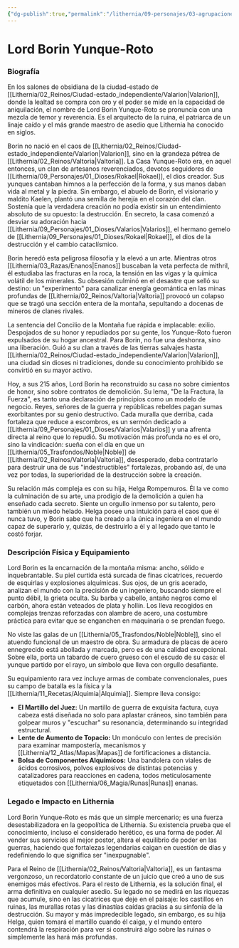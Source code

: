 ```yaml
---
{"dg-publish":true,"permalink":"/lithernia/09-personajes/03-agrupaciones/casa-yunque-roto/lord-borin-yunque-roto/","tags":["lithernia","personajes","Casa Noble","Enano","Exiliado","Valtoria","Ingeniero"]}
---
```


# Lord Borin Yunque-Roto

### Biografía

En los salones de obsidiana de la ciudad-estado de [[Lithernia/02_Reinos/Ciudad-estado_independiente/Valarion\|Valarion]], donde la lealtad se compra con oro y el poder se mide en la capacidad de aniquilación, el nombre de Lord Borin Yunque-Roto se pronuncia con una mezcla de temor y reverencia. Es el arquitecto de la ruina, el patriarca de un linaje caído y el más grande maestro de asedio que Lithernia ha conocido en siglos.

Borin no nació en el caos de [[Lithernia/02_Reinos/Ciudad-estado_independiente/Valarion\|Valarion]], sino en la grandeza pétrea de [[Lithernia/02_Reinos/Valtoria\|Valtoria]]. La Casa Yunque-Roto era, en aquel entonces, un clan de artesanos reverenciados, devotos seguidores de [[Lithernia/09_Personajes/01_Dioses/Rokael\|Rokael]], el dios creador. Sus yunques cantaban himnos a la perfección de la forma, y sus manos daban vida al metal y la piedra. Sin embargo, el abuelo de Borin, el visionario y maldito Kaelen, plantó una semilla de herejía en el corazón del clan. Sostenía que la verdadera creación no podía existir sin un entendimiento absoluto de su opuesto: la destrucción. En secreto, la casa comenzó a desviar su adoración hacia [[Lithernia/09_Personajes/01_Dioses/Valarios\|Valarios]], el hermano gemelo de [[Lithernia/09_Personajes/01_Dioses/Rokael\|Rokael]], el dios de la destrucción y el cambio cataclísmico.

Borin heredó esta peligrosa filosofía y la elevó a un arte. Mientras otros [[Lithernia/03_Razas/Enanos\|Enanos]] buscaban la veta perfecta de mithril, él estudiaba las fracturas en la roca, la tensión en las vigas y la química volátil de los minerales. Su obsesión culminó en el desastre que selló su destino: un "experimento" para canalizar energía geomántica en las minas profundas de [[Lithernia/02_Reinos/Valtoria\|Valtoria]] provocó un colapso que se tragó una sección entera de la montaña, sepultando a docenas de mineros de clanes rivales.

La sentencia del Concilio de la Montaña fue rápida e implacable: exilio. Despojados de su honor y repudiados por su gente, los Yunque-Roto fueron expulsados de su hogar ancestral. Para Borin, no fue una deshonra, sino una liberación. Guió a su clan a través de las tierras salvajes hasta [[Lithernia/02_Reinos/Ciudad-estado_independiente/Valarion\|Valarion]], una ciudad sin dioses ni tradiciones, donde su conocimiento prohibido se convirtió en su mayor activo.

Hoy, a sus 215 años, Lord Borin ha reconstruido su casa no sobre cimientos de honor, sino sobre contratos de demolición. Su lema, "De la Fractura, la Fuerza", es tanto una declaración de principios como un modelo de negocio. Reyes, señores de la guerra y repúblicas rebeldes pagan sumas exorbitantes por su genio destructivo. Cada muralla que derriba, cada fortaleza que reduce a escombros, es un sermón dedicado a [[Lithernia/09_Personajes/01_Dioses/Valarios\|Valarios]] y una afrenta directa al reino que lo repudió. Su motivación más profunda no es el oro, sino la vindicación: sueña con el día en que un [[Lithernia/05_Trasfondos/Noble\|Noble]] de [[Lithernia/02_Reinos/Valtoria\|Valtoria]], desesperado, deba contratarlo para destruir una de sus "indestructibles" fortalezas, probando así, de una vez por todas, la superioridad de la destrucción sobre la creación.

Su relación más compleja es con su hija, Helga Rompemuros. Él la ve como la culminación de su arte, una prodigio de la demolición a quien ha enseñado cada secreto. Siente un orgullo inmenso por su talento, pero también un miedo helado. Helga posee una intuición para el caos que él nunca tuvo, y Borin sabe que ha creado a la única ingeniera en el mundo capaz de superarlo y, quizás, de destruirlo a él y al legado que tanto le costó forjar.

### Descripción Física y Equipamiento

Lord Borin es la encarnación de la montaña misma: ancho, sólido e inquebrantable. Su piel curtida está surcada de finas cicatrices, recuerdo de esquirlas y explosiones alquímicas. Sus ojos, de un gris acerado, analizan el mundo con la precisión de un ingeniero, buscando siempre el punto débil, la grieta oculta. Su barba y cabello, antaño negros como el carbón, ahora están veteados de plata y hollín. Los lleva recogidos en complejas trenzas reforzadas con alambre de acero, una costumbre práctica para evitar que se enganchen en maquinaria o se prendan fuego.

No viste las galas de un [[Lithernia/05_Trasfondos/Noble\|Noble]], sino el atuendo funcional de un maestro de obra. Su armadura de placas de acero ennegrecido está abollada y marcada, pero es de una calidad excepcional. Sobre ella, porta un tabardo de cuero grueso con el escudo de su casa: el yunque partido por el rayo, un símbolo que lleva con orgullo desafiante.

Su equipamiento rara vez incluye armas de combate convencionales, pues su campo de batalla es la física y la [[Lithernia/11_Recetas/Alquimia\|Alquimia]]. Siempre lleva consigo:
*   **El Martillo del Juez:** Un martillo de guerra de exquisita factura, cuya cabeza está diseñada no solo para aplastar cráneos, sino también para golpear muros y "escuchar" su resonancia, determinando su integridad estructural.
*   **Lente de Aumento de Topacio:** Un monóculo con lentes de precisión para examinar mampostería, mecanismos y [[Lithernia/12_Atlas/Mapas\|Mapas]] de fortificaciones a distancia.
*   **Bolsa de Componentes Alquímicos:** Una bandolera con viales de ácidos corrosivos, polvos explosivos de distintas potencias y catalizadores para reacciones en cadena, todos meticulosamente etiquetados con [[Lithernia/06_Magia/Runas\|Runas]] enanas.

### Legado e Impacto en Lithernia

Lord Borin Yunque-Roto es más que un simple mercenario; es una fuerza desestabilizadora en la geopolítica de Lithernia. Su existencia prueba que el conocimiento, incluso el considerado herético, es una forma de poder. Al vender sus servicios al mejor postor, altera el equilibrio de poder en las guerras, haciendo que fortalezas legendarias caigan en cuestión de días y redefiniendo lo que significa ser "inexpugnable".

Para el Reino de [[Lithernia/02_Reinos/Valtoria\|Valtoria]], es un fantasma vergonzoso, un recordatorio constante de un juicio que creó a uno de sus enemigos más efectivos. Para el resto de Lithernia, es la solución final, el arma definitiva en cualquier asedio. Su legado no se medirá en las riquezas que acumule, sino en las cicatrices que deje en el paisaje: los castillos en ruinas, las murallas rotas y las dinastías caídas gracias a su sinfonía de la destrucción. Su mayor y más impredecible legado, sin embargo, es su hija Helga, quien tomará el martillo cuando él caiga, y el mundo entero contendrá la respiración para ver si construirá algo sobre las ruinas o simplemente las hará más profundas.
